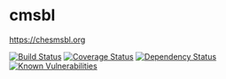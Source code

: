 # cmsbl
https://chesmsbl.org

[![Build Status](https://circleci.com/gh/cmsbl/cmsbl.svg?style=shield&circle-token=77bfb292d0a027f5be0bd352f83bb8baaad05064)](https://circleci.com/gh/cmsbl/cmsbl)
[![Coverage Status](https://coveralls.io/repos/github/cmsbl/cmsbl/badge.svg?branch=)](https://coveralls.io/github/cmsbl/cmsbl?branch=)
[![Dependency Status](https://david-dm.org/cmsbl/cmsbl.svg)](https://github.com/cmsbl/cmsbl)
[![Known Vulnerabilities](https://snyk.io/test/github/cmsbl/cmsbl/badge.svg)](https://snyk.io/test/github/cmsbl/cmsbl)
